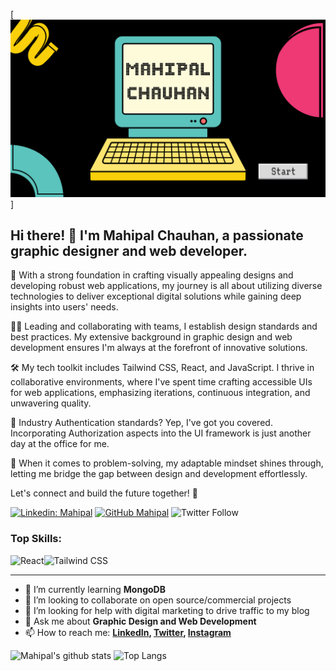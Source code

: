 [![MasterHead](mahipal.png)]


## Hi there! 👋 I'm Mahipal Chauhan, a passionate graphic designer and web developer.

🚀 With a strong foundation in crafting visually appealing designs and developing robust web applications, my journey is all about utilizing diverse technologies to deliver exceptional digital solutions while gaining deep insights into users' needs.

👨‍🏭 Leading and collaborating with teams, I establish design standards and best practices. My extensive background in graphic design and web development ensures I'm always at the forefront of innovative solutions.

🛠️ My tech toolkit includes Tailwind CSS, React, and JavaScript. I thrive in collaborative environments, where I've spent time crafting accessible UIs for web applications, emphasizing iterations, continuous integration, and unwavering quality.

🔐 Industry Authentication standards? Yep, I've got you covered. Incorporating Authorization aspects into the UI framework is just another day at the office for me.

🧠 When it comes to problem-solving, my adaptable mindset shines through, letting me bridge the gap between design and development effortlessly.

Let's connect and build the future together! 🌟

[![Linkedin: Mahipal](https://img.shields.io/badge/-Mahipal-blue?style=flat-square&logo=Linkedin&logoColor=white&link=https://www.linkedin.com/in/mahipal-chauhan)](https://www.linkedin.com/in/mahipal-chauhan-978396268/)
[![GitHub Mahipal](https://img.shields.io/github/followers/mahipal79?label=follow&style=social)](https://github.com/mahipal79)
![Twitter Follow](https://img.shields.io/twitter/follow/mahipal_79?style=social)


### Top Skills:
![React](https://img.shields.io/badge/react-%2320232a.svg?style=for-the-badge&logo=react&logoColor=%2361DAFB)![Tailwind CSS](https://img.shields.io/badge/Tailwind_CSS-%2338B2AC.svg?style=for-the-badge&logo=tailwind-css&logoColor=white)



---


- 🌱 I’m currently learning **MongoDB**
- 👯 I’m looking to collaborate on open source/commercial projects
- 🤔 I’m looking for help with digital marketing to drive traffic to my blog
- 💬 Ask me about **Graphic Design and Web Development**
- 📫 How to reach me:
  **[LinkedIn](https://www.linkedin.com/in/mahipal-chauhan), [Twitter](https://twitter.com/mahipal_79), [Instagram](https://instagram.com/mahipal_chauhan9)**

![Mahipal's github stats](https://github-readme-stats.vercel.app/api?username=mahipal79&show_icons=true&hide_border=true&theme=dark)
![Top Langs](https://github-readme-stats.vercel.app/api/top-langs/?username=mahipal79&layout=compact&theme=dark&hide_border=true)

